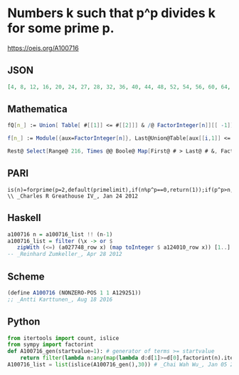 # Numbers k such that p^p divides k for some prime p\.
https://oeis.org/A100716
## JSON
```JSON
[4, 8, 12, 16, 20, 24, 27, 28, 32, 36, 40, 44, 48, 52, 54, 56, 60, 64, 68, 72, 76, 80, 81, 84, 88, 92, 96, 100, 104, 108, 112, 116, 120, 124, 128, 132, 135, 136, 140, 144, 148, 152, 156, 160, 162, 164, 168, 172, 176, 180, 184, 188, 189, 192, 196, 200, 204, 208, 212]
```
## Mathematica
```Mathematica
fQ[n_] := Union[ Table[ #[[1]] <= #[[2]]] & /@ FactorInteger[n]][[ -1]] == True; Select[ Range[2, 215], fQ[ # ] &] (* _Robert G. Wilson v_, Dec 14 2004 *)
```
```Mathematica
f[n_] := Module[{aux=FactorInteger[n]}, Last@Union@Table[aux[[i,1]] <=  aux[[i,2]], {i,Length[aux]}] == True]; Select[Range[2,215], f] (* _José María Grau Ribas_, Jan 25 2012 *)
```
```Mathematica
Rest@ Select[Range@ 216, Times @@ Boole@ Map[First@ # > Last@ # &, FactorInteger@ #] == 0 &] (* _Michael De Vlieger_, Aug 19 2016 *)
```
## PARI
```PARI
is(n)=forprime(p=2,default(primelimit),if(n%p^p==0,return(1));if(p^p>n,return(0))) \\ _Charles R Greathouse IV_, Jan 24 2012
```
## Haskell
```Haskell
a100716 n = a100716_list !! (n-1)
a100716_list = filter (\x -> or $
   zipWith (<=) (a027748_row x) (map toInteger $ a124010_row x)) [1..]
-- _Reinhard Zumkeller_, Apr 28 2012
```
## Scheme
```Scheme
(define A100716 (NONZERO-POS 1 1 A129251))
;; _Antti Karttunen_, Aug 18 2016
```
## Python
```Python
from itertools import count, islice
from sympy import factorint
def A100716_gen(startvalue=1): # generator of terms >= startvalue
    return filter(lambda n:any(map(lambda d:d[1]>=d[0],factorint(n).items())),count(max(startvalue,1)))
A100716_list = list(islice(A100716_gen(),30)) # _Chai Wah Wu_, Jan 05 2023
```
